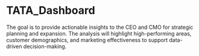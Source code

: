 # TATA_Dashboard
 The goal is to provide actionable insights to the CEO and CMO for strategic planning and expansion. The analysis will highlight high-performing areas, customer demographics, and marketing effectiveness to support data-driven decision-making.
